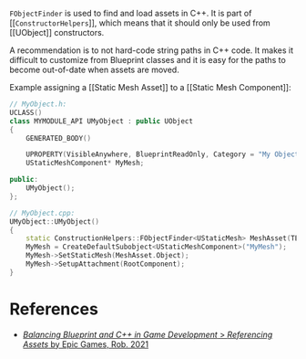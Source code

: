 `FObjectFinder` is used to find and load assets in C++.
It is part of [[`ConstructorHelpers`]], which means that it should only be used from [[UObject]] constructors.

A recommendation is to not hard-code string paths in C++ code.
It makes it difficult to customize from Blueprint classes and  it is easy for the paths to become out-of-date when assets are moved.

Example assigning a [[Static Mesh Asset]] to a [[Static Mesh Component]]:
```cpp
// MyObject.h:
UCLASS()
class MYMODULE_API UMyObject : public UObject
{
	GENERATED_BODY()

	UPROPERTY(VisibleAnywhere, BlueprintReadOnly, Category = "My Object")
	UStaticMeshComponent* MyMesh;

public:
	UMyObject();
};

// MyObject.cpp:
UMyObject::UMyObject()
{
	static ConstructionHelpers::FObjectFinder<UStaticMesh> MeshAsset(TEXT("/Game/MyGame/Meshes/MyMesh.MyMesh"));
	MyMesh = CreateDefaultSubobject<UStaticMeshComponent>("MyMesh");
	MyMesh->SetStaticMesh(MeshAsset.Object);
	MyMesh->SetupAttachment(RootComponent);
}
```


# References

- [_Balancing Blueprint and C++ in Game Development_ > _Referencing Assets_ by Epic Games, Rob. 2021](https://dev.epicgames.com/community/learning/courses/bY/unreal-engine-balancing-blueprint-and-c-in-game-development/kG8/referencing-assets)
